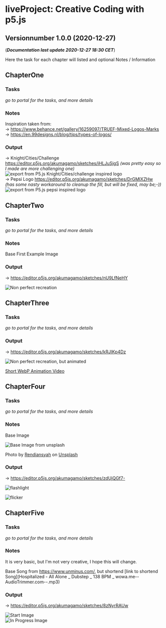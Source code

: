 # **liveProject:** Creative Coding with p5.js
## Versionnumber 1.0.0 (2020-12-27)
(***Documentation last update 2020-12-27 18:30 CET***)  

Here the task for each chapter will listed and optional Notes / Information

## ChapterOne

### Tasks
_go to portal for the tasks, and more details_

### Notes
Inspiration taken from:  
-> https://www.behance.net/gallery/16259097/TRUEF-Mixed-Logos-Marks   
-> https://en.99designs.nl/blog/tips/types-of-logos/  

### Output

-> Knight/Cities/Challenge https://editor.p5js.org/akumagamo/sketches/iHLJuSjgS _(was pretty easy so I made are more challenging one)_     
![export from P5.js Knight/Cities/challenge inspired logo](logo_1.png)   
-> Pepsi Logo https://editor.p5js.org/akumagamo/sketches/DrGMIXZHw _(has some nasty workaround to cleanup the  fill, but will be fixed, may be;-))_    
![export from P5.js pepsi inspired logo](logo_2.png)   


## ChapterTwo

### Tasks
_go to portal for the tasks, and more details_  

### Notes
Base First Example Image   

### Output

-> https://editor.p5js.org/akumagamo/sketches/nU9LfNeHY   

![Non perfect recreation](submission_2.png)  


## ChapterThree


### Tasks
_go to portal for the tasks, and more details_    


### Output

->  https://editor.p5js.org/akumagamo/sketches/kRJIKp4Dz   

![Non perfect recreation, but animated](submission_3.png)  

[Short WebP Animation Video](submission_3.webm)  

## ChapterFour


### Tasks
_go to portal for the tasks, and more details_   

### Notes

Base Image  

![Base Image from unsplash](rendiansyah-Gh6vZQLjg5k-unsplash.jpg)  

<span>Photo by <a href="https://unsplash.com/@rendiansyah?utm_source=unsplash&amp;utm_medium=referral&amp;utm_content=creditCopyText">Rendiansyah</a> on <a href="https://unsplash.com/s/photos/dancer-in-the-dark?utm_source=unsplash&amp;utm_medium=referral&amp;utm_content=creditCopyText">Unsplash</a></span>


### Output

-> https://editor.p5js.org/akumagamo/sketches/zdUjQGf7-  


![flashlight](submission_4_1.png)  

![flicker](submission_4_2.png)  


## ChapterFive


### Tasks
_go to portal for the tasks, and more details_   

### Notes


It is very basic, but I'm not very creative, I hope this will change.  

Base Song from https://www.unminus.com/, but shortend [link to shortend Song](Hospitalized - All Alone _ Dubstep _ 138 BPM _ wowa.me--AudioTrimmer.com--.mp3)  


### Output

-> https://editor.p5js.org/akumagamo/sketches/8zNyrRAUw  


![Start Image](submission_5_2.png)  
![In Progress Image](submission_5_1.png)  

